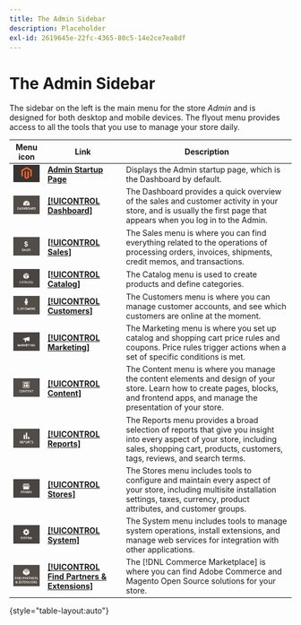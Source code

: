 ```yaml
---
title: The Admin Sidebar
description: Placeholder
exl-id: 2619645e-22fc-4365-80c5-14e2ce7ea8df
---
```

# The Admin Sidebar

The sidebar on the left is the main menu for the store _Admin_ and is designed for both desktop and mobile devices. The flyout menu provides access to all the tools that you use to manage your store daily.

| Menu icon | Link | Description |
| --------- | ---- | ----------- |
| ![Admin sidebar icon](./assets/icon-admin-sidebar-magento.png) | **[Admin Startup Page](../configuration-reference/advanced/admin.md)** | Displays the Admin startup page, which is the Dashboard by default. |
| ![Dashboard menu](./assets/icon-admin-sidebar-dashboard.png) | **[[!UICONTROL Dashboard]](admin-dashboard.md)** | The Dashboard provides a quick overview of the sales and customer activity in your store, and is usually the first page that appears when you log in to the Admin. |
| ![Sales menu](./assets/icon-admin-sidebar-sales.png) | **[[!UICONTROL Sales]](../stores-purchase/sales-menu.md)** | The Sales menu is where you can find everything related to the operations of processing orders, invoices, shipments, credit memos, and transactions. |
| ![Catalog menu](./assets/icon-admin-sidebar-catalog.png) | **[[!UICONTROL Catalog]](../catalog/catalog-menu.md)** | The Catalog menu is used to create products and define categories. |
| ![Customers menu](./assets/icon-admin-sidebar-customers.png) | **[[!UICONTROL Customers]](../customers/customers-introduction.md)** | The Customers menu is where you can manage customer accounts, and see which customers are online at the moment. |
| ![Marketing menu](./assets/icon-admin-sidebar-marketing.png) | **[[!UICONTROL Marketing]](../merchandising-promotions/marketing-menu.md)** | The Marketing menu is where you set up catalog and shopping cart price rules and coupons. Price rules trigger actions when a set of specific conditions is met. |
| ![Content menu](./assets/icon-admin-sidebar-content.png) | **[[!UICONTROL Content]](../content-design/content-menu.md)** | The Content menu is where you manage the content elements and design of your store. Learn how to create pages, blocks, and frontend apps, and manage the presentation of your store. |
| ![Reports menu](./assets/icon-admin-sidebar-reports.png) | **[[!UICONTROL Reports]](reports-menu.md)** | The Reports menu provides a broad selection of reports that give you insight into every aspect of your store, including sales, shopping cart, products, customers, tags, reviews, and search terms. |
| ![Stores menu](./assets/icon-admin-sidebar-stores.png) | **[[!UICONTROL Stores]](../stores-purchase/stores-menu.md)** | The Stores menu includes tools to configure and maintain every aspect of your store, including multisite installation settings, taxes, currency, product attributes, and customer groups. |
| ![System menu](./assets/icon-admin-sidebar-system.png) | **[[!UICONTROL System]](../systems/system-menu.md)** | The System menu includes tools to manage system operations, install extensions, and manage web services for integration with other applications. |
| ![Find Extensions](./assets/icon-admin-sidebar-extensions.png) | **[[!UICONTROL Find Partners & Extensions]](commerce-marketplace.md)** | The [!DNL Commerce Marketplace] is where you can find Adobe Commerce and Magento Open Source solutions for your store. |

{style="table-layout:auto"}
